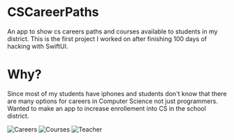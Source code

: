 # CSCareerPaths
An app to show cs careers paths and courses available to students in my district.
This is the first project I worked on after finishing 100 days of hacking with SwiftUI.

# Why?
Since most of my students have iphones and students don't know that there are many options for careers in Computer Science not just programmers. Wanted to make an app to increase enrollement into CS in the school district.

![Careers](https://media.giphy.com/media/EHwWE7LBcDCAx5NbGu/giphy.gif)
![Courses](https://media.giphy.com/media/dwltd2N2yV6nXWRHOl/giphy.gif)
![Teacher](https://media.giphy.com/media/lVvrzdri7GpDKbhadw/giphy.gif)
